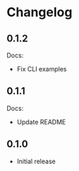 # Changelog

## 0.1.2

Docs:

* Fix CLI examples

## 0.1.1

Docs:

* Update README

## 0.1.0

* Initial release
